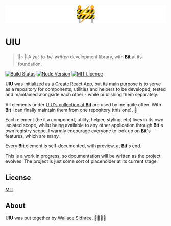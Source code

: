 ![UIU](https://raw.githubusercontent.com/dreamyguy/uiu/master/docs/uiu-logo-github-full-width.png "UIU - A development library, with 'Bit' at its foundation")

# UIU

> 🚧⚡🧪 A _yet-to-be-written_ development library, with [**Bit**][2] at its foundation.

[![Build Status](https://travis-ci.com/dreamyguy/uiu.svg?branch=master)](https://travis-ci.com/dreamyguy/uiu) [![Node Version](https://img.shields.io/badge/node-v14.12.0-brightgreen.svg)](https://github.com/nodejs/node/releases/tag/v14.12.0) [![MIT Licence](https://img.shields.io/badge/license-MIT-blue.svg)](https://github.com/dreamyguy/uiu/blob/master/LICENSE)

**UIU** was initialized as a [Create React App][3], but its main purpose is to serve as a repository for components, utilities and helpers to be developed, tested and maintained alongside each other - while publishing them separately.

All elements under [UIU's collection at **Bit**][4] are used by me quite often. With **Bit** I can finally maintain them from one repository (this one). 🙂

Each element (be it a component, utility, helper, styling, etc) lives in its own isolated scope, whilst being available to any other application through **Bit**'s own registry scope. I warmly encourage everyone to look up on [**Bit**][2]'s features, which are many.

Every **Bit** element is self-documented, with preview, at [**Bit**][4]'s end.

This is a work in progress, so documentation will be written as the project evolves. The project is just some sort of placeholder at its current stage.

## License

[MIT](LICENSE)

## About

**UIU** was put together by [Wallace Sidhrée][1]. 👨‍💻🇳🇴

[1]: http://sidhree.com/
[2]: http://bit.dev/
[3]: https://facebook.github.io/create-react-app/
[4]: https://bit.dev/dreamyguy/uiu
